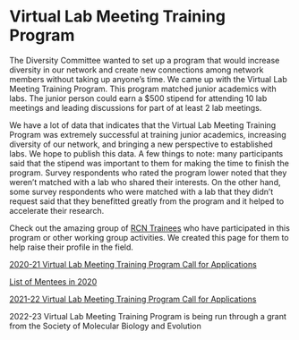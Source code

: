 # Virtual Lab Meeting Training Program

The Diversity Committee wanted to set up a program that would increase diversity in our network and create new connections among network members without taking up anyone’s time. We came up with the Virtual Lab Meeting Training Program. This program matched junior academics with labs. The junior person could earn a $500 stipend for attending 10 lab meetings and leading discussions for part of at least 2 lab meetings.

We have a lot of data that indicates that the Virtual Lab Meeting Training Program was extremely successful at training junior academics, increasing diversity of our network, and bringing a new perspective to established labs. We hope to publish this data. A few things to note: many participants said that the stipend was important to them for making the time to finish the program. Survey respondents who rated the program lower noted that they weren’t matched with a lab who shared their interests. On the other hand, some survey respondents who were matched with a lab that they didn’t request said that they benefitted greatly from the program and it helped to accelerate their research.

Check out the amazing group of [RCN Trainees](https://rcn-ecs.github.io/trainees/) who have participated in this program or other working group activities. We created this page for them to help raise their profile in the field.

[2020-21 Virtual Lab Meeting Training Program Call for Applications](2020virtuallabcall.md)

[List of Mentees in 2020](https://rcn-ecs.github.io/RCNmentees/)

[2021-22 Virtual Lab Meeting Training Program Call for Applications](2021virtuallabcall.md)

2022-23 Virtual Lab Meeting Training Program is being run through a grant from the Society of Molecular Biology and Evolution

